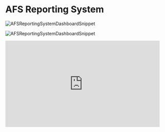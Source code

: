 # AFS Reporting System

![AFSReportingSystemDashboardSnippet](https://user-images.githubusercontent.com/25286761/96478296-c03f5300-11f4-11eb-9d47-f3cb10605120.JPG)

![AFSReportingSystemDashboardSnippet](https://giphy.com/embed/pIYtyHJWNYzkIC92sd.gif)

<iframe src="https://giphy.com/embed/pIYtyHJWNYzkIC92sd.gif" width="480" height="270" frameBorder="0" class="giphy-embed" allowFullScreen></iframe>
